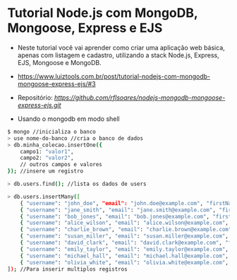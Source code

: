 # Tutorial Node.js com MongoDB, Mongoose, Express e EJS

- Neste tutorial você vai aprender como criar uma aplicação web básica, apenas com listagem e cadastro, utilizando a stack Node.js, Express, EJS, Mongoose e MongoDB.

- https://www.luiztools.com.br/post/tutorial-nodejs-com-mongodb-mongoose-express-ejs/#3

- Repositório: *https://github.com/rflsoares/nodejs-mongodb-mongoose-express-ejs.git*

- Usando o mongodb em modo shell

```bash 
$ mongo //inicializa o banco
> use nome-do-banco //cria o banco de dados
> db.minha_colecao.insertOne({
    campo1: "valor1",
    campo2: "valor2",
    // outros campos e valores
}); //insere um registro

> db.users.find(); //lista os dados de users

> db.users.insertMany([
    { "username": "john_doe", "email": "john.doe@example.com", "firstName": "John", "lastName": "Doe" },
    { "username": "jane_smith", "email": "jane.smith@example.com", "firstName": "Jane", "lastName": "Smith" },
    { "username": "bob_jones", "email": "bob.jones@example.com", "firstName": "Bob", "lastName": "Jones" },
    { "username": "alice_wilson", "email": "alice.wilson@example.com", "firstName": "Alice", "lastName": "Wilson" },
    { "username": "charlie_brown", "email": "charlie.brown@example.com", "firstName": "Charlie", "lastName": "Brown" },
    { "username": "susan_miller", "email": "susan.miller@example.com", "firstName": "Susan", "lastName": "Miller" },
    { "username": "david_clark", "email": "david.clark@example.com", "firstName": "David", "lastName": "Clark" },
    { "username": "emily_taylor", "email": "emily.taylor@example.com", "firstName": "Emily", "lastName": "Taylor" },
    { "username": "michael_hall", "email": "michael.hall@example.com", "firstName": "Michael", "lastName": "Hall" },
    { "username": "olivia_white", "email": "olivia.white@example.com", "firstName": "Olivia", "lastName": "White" }
]); //Para inserir multiplos registros


```
